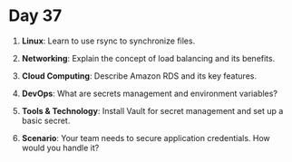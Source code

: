 # Day 37

1. **Linux**: Learn to use rsync to synchronize files.
   
2. **Networking**: Explain the concept of load balancing and its benefits.

3. **Cloud Computing**: Describe Amazon RDS and its key features.

4. **DevOps**: What are secrets management and environment variables?

5. **Tools & Technology**: Install Vault for secret management and set up a basic secret.

6. **Scenario**: Your team needs to secure application credentials. How would you handle it?


